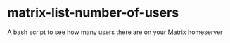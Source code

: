 # matrix-list-number-of-users
A bash script to see how many users there are on your Matrix homeserver
